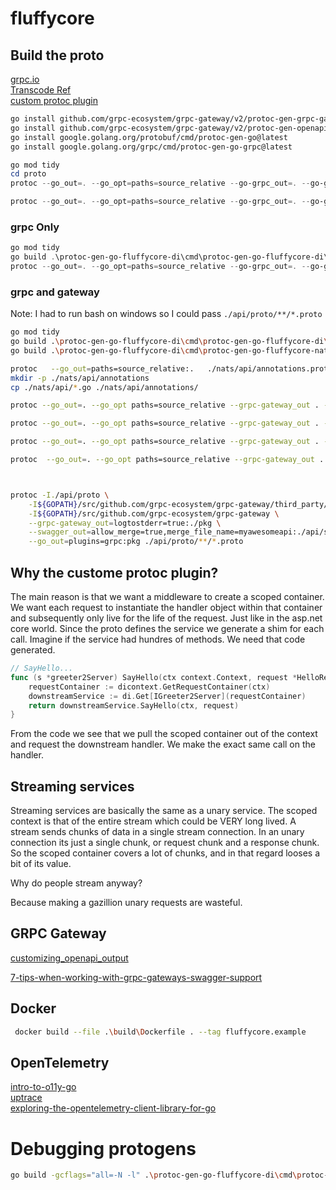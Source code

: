 # fluffycore

## Build the proto

[grpc.io](https://grpc.io/docs/languages/go/basics/)  
[Transcode Ref](https://grpc-ecosystem.github.io/grpc-gateway/docs/tutorials/introduction/)  
[custom protoc plugin](https://rotemtam.com/2021/03/22/creating-a-protoc-plugin-to-gen-go-code/)

```bash
go install github.com/grpc-ecosystem/grpc-gateway/v2/protoc-gen-grpc-gateway@latest
go install github.com/grpc-ecosystem/grpc-gateway/v2/protoc-gen-openapiv2@latest
go install google.golang.org/protobuf/cmd/protoc-gen-go@latest
go install google.golang.org/grpc/cmd/protoc-gen-go-grpc@latest
```

```powershell
go mod tidy
cd proto
protoc --go_out=. --go_opt=paths=source_relative --go-grpc_out=. --go-grpc_opt=paths=source_relative helloworld/helloworld.proto

protoc --go_out=. --go_opt=paths=source_relative --go-grpc_out=. --go-grpc_opt=paths=source_relative --go-fluffycore-di_out=.  --go-fluffycore-di_opt=paths=source_relative .\proto\helloworld\helloworld.proto

```

### grpc Only

```powershell
go mod tidy
go build .\protoc-gen-go-fluffycore-di\cmd\protoc-gen-go-fluffycore-di\
protoc --go_out=. --go_opt=paths=source_relative --go-grpc_out=. --go-grpc_opt=paths=source_relative --go-fluffycore-di_out=.  --go-fluffycore-di_opt=paths=source_relative ./proto/helloworld/helloworld.proto

```

### grpc and gateway

Note: I had to run bash on windows so I could pass `./api/proto/**/*.proto`

```bash
go mod tidy
go build .\protoc-gen-go-fluffycore-di\cmd\protoc-gen-go-fluffycore-di\
go build .\protoc-gen-go-fluffycore-di\cmd\protoc-gen-go-fluffycore-nats\

protoc   --go_out=paths=source_relative:.   ./nats/api/annotations.proto ./nats/api/handler.proto
mkdir -p ./nats/api/annotations
cp ./nats/api/*.go ./nats/api/annotations/

protoc --go_out=. --go_opt paths=source_relative --grpc-gateway_out . --grpc-gateway_opt paths=source_relative --go-grpc_out . --go-grpc_opt paths=source_relative --go-fluffycore-di_out .  --go-fluffycore-nats_out .  --go-fluffycore-nats_opt paths=source_relative  --go-fluffycore-di_opt paths=source_relative,grpc_gateway=true  ./proto/helloworld/helloworld.proto

protoc --go_out=. --go_opt paths=source_relative --grpc-gateway_out . --grpc-gateway_opt paths=source_relative --go-grpc_out . --go-grpc_opt paths=source_relative --go-fluffycore-di_out .  --go-fluffycore-di_opt paths=source_relative,grpc_gateway=true  ./proto/helloworld/helloworld.proto

protoc --go_out=. --go_opt paths=source_relative --grpc-gateway_out . --grpc-gateway_opt paths=source_relative --go-grpc_out . --go-grpc_opt paths=source_relative --go-fluffycore-di_out .  --go-fluffycore-di_opt paths=source_relative,grpc_gateway=true  ./proto/someservice/someservice.proto

protoc  --go_out=. --go_opt paths=source_relative --grpc-gateway_out . --grpc-gateway_opt logtostderr=true --grpc-gateway_opt paths=source_relative --openapiv2_out=allow_merge=true,merge_file_name=myawesomeapi:./proto/swagger --go-grpc_out . --go-grpc_opt paths=source_relative --go-fluffycore-di_out .  --go-fluffycore-di_opt paths=source_relative,grpc_gateway=true  ./proto/**/*.proto



protoc -I./api/proto \
    -I${GOPATH}/src/github.com/grpc-ecosystem/grpc-gateway/third_party/googleapis \
    -I${GOPATH}/src/github.com/grpc-ecosystem/grpc-gateway \
    --grpc-gateway_out=logtostderr=true:./pkg \
    --swagger_out=allow_merge=true,merge_file_name=myawesomeapi:./api/swagger \
    --go_out=plugins=grpc:pkg ./api/proto/**/*.proto

```

## Why the custome protoc plugin?

The main reason is that we want a middleware to create a scoped container. We want each request to instantiate the handler object within that container and subsequently only live for the life of the request. Just like in the asp.net core world. Since the proto defines the service we generate a shim for each call. Imagine if the service had hundres of methods. We need that code generated.

```go
// SayHello...
func (s *greeter2Server) SayHello(ctx context.Context, request *HelloRequest) (*HelloReply2, error) {
    requestContainer := dicontext.GetRequestContainer(ctx)
    downstreamService := di.Get[IGreeter2Server](requestContainer)
    return downstreamService.SayHello(ctx, request)
}
```

From the code we see that we pull the scoped container out of the context and request the downstream handler. We make the exact same call on the handler.

## Streaming services

Streaming services are basically the same as a unary service. The scoped context is that of the entire stream which could be VERY long lived. A stream sends chunks of data in a single stream connection. In an unary connection its just a single chunk, or request chunk and a response chunk. So the scoped container covers a lot of chunks, and in that regard looses a bit of its value.

Why do people stream anyway?

Because making a gazillion unary requests are wasteful.

## GRPC Gateway

[customizing_openapi_output](https://grpc-ecosystem.github.io/grpc-gateway/docs/mapping/customizing_openapi_output/)

[7-tips-when-working-with-grpc-gateways-swagger-support](https://medium.com/golang-diary/7-tips-when-working-with-grpc-gateways-swagger-support-afa0c2d671d8)

## Docker

```bash
 docker build --file .\build\Dockerfile . --tag fluffycore.example
```

## OpenTelemetry

[intro-to-o11y-go](https://github.com/honeycombio/intro-to-o11y-go)  
[uptrace](https://github.com/uptrace/opentelemetry-go-extra/tree/main/example/grpc)  
[exploring-the-opentelemetry-client-library-for-go](https://medium.com/@tennis.akari.abcdefg/exploring-the-opentelemetry-client-library-for-go-5b75c92a74a5)

# Debugging protogens

```bash
go build -gcflags="all=-N -l" .\protoc-gen-go-fluffycore-di\cmd\protoc-gen-go-fluffycore-nats\
```
